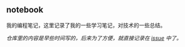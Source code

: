## notebook

我的编程笔记，这里记录了我的一些学习笔记，对技术的一些总结。

_仓库里的内容是早些时间写的，后来为了方便，就直接记录在 [issue](https://github.com/wy-ei/notebook/issues) 中了。_
